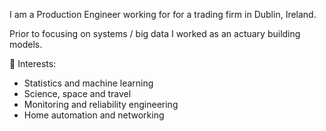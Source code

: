 I am a Production Engineer working for for a trading firm in Dublin, Ireland. 

Prior to focusing on systems / big data I worked as an actuary building models.

💬 Interests:
-  Statistics and machine learning
-  Science, space and travel
-  Monitoring and reliability engineering
-  Home automation and networking

<!--
**eoinlarkin/eoinlarkin** is a ✨ _special_ ✨ repository because its `README.md` (this file) appears on your GitHub profile.

Here are some ideas to get you started:

- 🔭 I’m currently working on ...
- 🌱 I’m currently learning ...
- 👯 I’m looking to collaborate on ...
- 🤔 I’m looking for help with ...
- 💬 Ask me about ...
- 📫 How to reach me: ...
- 😄 Pronouns: ...
- ⚡ Fun fact: ...
-->
